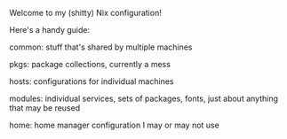 Welcome to my (shitty) Nix configuration!

Here's a handy guide:

common: stuff that's shared by multiple machines

pkgs: package collections, currently a mess

hosts: configurations for individual machines

modules: individual services, sets of packages, fonts, just about anything that may be reused

home: home manager configuration I may or may not use
